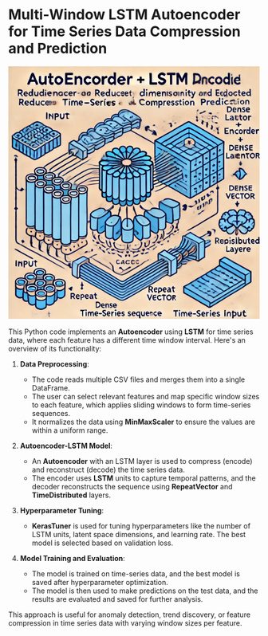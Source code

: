 # Multi-Window LSTM Autoencoder for Time Series Data Compression and Prediction

![Image of your project](cover.png)

This Python code implements an **Autoencoder** using **LSTM** for time series data, where each feature has a different time window interval. Here's an overview of its functionality:

1. **Data Preprocessing**: 
   - The code reads multiple CSV files and merges them into a single DataFrame. 
   - The user can select relevant features and map specific window sizes to each feature, which applies sliding windows to form time-series sequences.
   - It normalizes the data using **MinMaxScaler** to ensure the values are within a uniform range.

2. **Autoencoder-LSTM Model**:
   - An **Autoencoder** with an LSTM layer is used to compress (encode) and reconstruct (decode) the time series data.
   - The encoder uses **LSTM** units to capture temporal patterns, and the decoder reconstructs the sequence using **RepeatVector** and **TimeDistributed** layers.
   
3. **Hyperparameter Tuning**:
   - **KerasTuner** is used for tuning hyperparameters like the number of LSTM units, latent space dimensions, and learning rate. The best model is selected based on validation loss.
   
4. **Model Training and Evaluation**:
   - The model is trained on time-series data, and the best model is saved after hyperparameter optimization.
   - The model is then used to make predictions on the test data, and the results are evaluated and saved for further analysis.

This approach is useful for anomaly detection, trend discovery, or feature compression in time series data with varying window sizes per feature.

